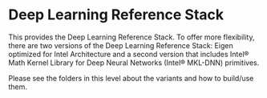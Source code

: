 
# Deep Learning Reference Stack

This provides the Deep Learning Reference Stack. To offer more flexibility, there are two versions of the Deep Learning Reference Stack: Eigen optimized for Intel Architecture and a second version that includes Intel® Math Kernel Library for Deep Neural Networks (Intel® MKL-DNN) primitives.


Please see the folders in this level about the variants and how to build/use them.
